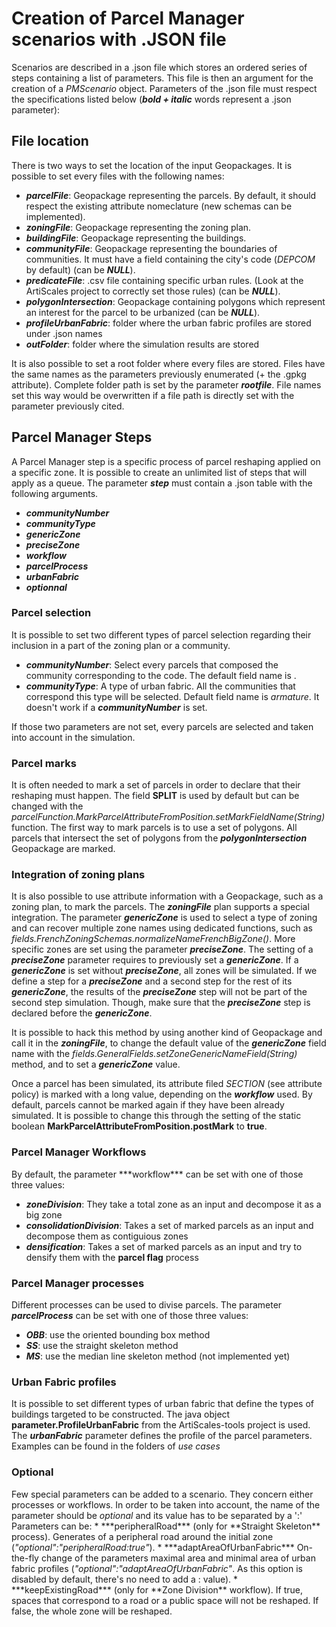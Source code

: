 <h1>Creation of Parcel Manager scenarios with .JSON file</h1>

Scenarios are described in a .json file which stores an ordered series of steps containing a list of parameters.
This file is then an argument for the creation of a <i>PMScenario</i> object.
Parameters of the .json file must respect the specifications listed below (***bold + italic*** words represent a .json parameter):

<h2>File location</h2>
There is two ways to set the location of the input Geopackages.
It is possible to set every files with the following names:  

  * ***parcelFile***: Geopackage representing the parcels. By default, it should respect the existing attribute nomeclature (new schemas can be implemented).
  * ***zoningFile***: Geopackage representing the zoning plan.
  * ***buildingFile***: Geopackage representing the buildings.
  * ***communityFile***: Geopackage representing the boundaries of communities. It must have a field containing the city's code (<i>DEPCOM</i> by default) (can be ***NULL***).
  * ***predicateFile***: .csv file containing specific urban rules. (Look at the ArtiScales project to correctly set those rules) (can be ***NULL***).
  * ***polygonIntersection***: Geopackage containing polygons which represent an interest for the parcel to be urbanized (can be ***NULL***).
  * ***profileUrbanFabric***: folder where the urban fabric profiles are stored under .json names <!-- (see xxx for doc about those folders)-->
  * ***outFolder***: folder where the simulation results are stored

It is also possible to set a root folder where every files are stored. 
Files have the same names as the parameters previously enumerated (+ the .gpkg attribute). 
Complete folder path is set by the parameter ***rootfile***. 
File names set this way would be overwritten if a file path is directly set with the parameter previously cited.

<h2>Parcel Manager Steps</h2>

A Parcel Manager step is a specific process of parcel reshaping applied on a specific zone.
It is possible to create an unlimited list of steps that will apply as a queue.
The parameter ***step*** must contain a .json table with the following arguments.

* ***communityNumber***
* ***communityType***
* ***genericZone***
* ***preciseZone***
* ***workflow***
* ***parcelProcess***
* ***urbanFabric***
* ***optionnal***

<h3>Parcel selection</h3>
It is possible to set two different types of parcel selection regarding their inclusion in a part of the zoning plan or a community. 

* ***communityNumber***: Select every parcels that composed the community corresponding to the code. The default field name is <b>
</b>.
* ***communityType***: A type of urban fabric. All the communities that correspond this type will be selected. Default field name is <i>armature</i>. It doesn't work if a <i><b>communityNumber</b></i> is set. 

If those two parameters are not set, every parcels are selected and taken into account in the simulation. 

<h3>Parcel marks</h3>
It is often needed to mark a set of parcels in order to declare that their reshaping must happen.
The field <b>SPLIT</b> is used by default but can be changed with the <i>parcelFunction.MarkParcelAttributeFromPosition.setMarkFieldName(String)</i> function.
The first way to mark parcels is to use a set of polygons. 
All parcels that intersect the set of polygons from the <i><b>polygonIntersection</b></i> Geopackage are marked.

<h3>Integration of zoning plans</h3>
It is also possible to use attribute information with a Geopackage, such as a zoning plan, to mark the parcels.
The <b><i>zoningFile</i></b> plan supports a special integration.
The parameter <b><i>genericZone</i></b> is used to select a type of zoning and can recover multiple zone names using dedicated functions, such as <i>fields.FrenchZoningSchemas.normalizeNameFrenchBigZone()</i>. 
More specific zones are set using the parameter <b><i>preciseZone</i></b>. 
The setting of a <b><i>preciseZone</i></b> parameter requires to previously set a <b><i>genericZone</i></b>. 
If a <b><i>genericZone</i></b> is set without <b><i>preciseZone</i></b>, all zones will be simulated. 
If we define a step for a <b><i>preciseZone</i></b> and a second step for the rest of its <b><i>genericZone</i></b>, the results of the <b><i>preciseZone</i></b> step will not be part of the second step simulation.
Though, make sure that the <b><i>preciseZone</i></b> step is declared before the <b><i>genericZone</i></b>.


It is possible to hack this method by using another kind of Geopackage and call it in the <b><i>zoningFile</i></b>, to change the default value of the <b><i>genericZone</i></b> field name with the <i>fields.GeneralFields.setZoneGenericNameField(String)</i> method, and to set a <b><i>genericZone</i></b> value. 

Once a parcel has been simulated, its attribute filed <i>SECTION</i> (see attribute policy) is marked with a long value, depending on the <b><i>workflow</i></b> used. By default, parcels cannot be marked again if they have been already simulated. It is possible to change this through the setting of the static boolean <b>MarkParcelAttributeFromPosition.postMark</b> to <b>true</b>.

<h3>Parcel Manager Workflows</h3>
By default, the parameter ***workflow*** can be set with one of those three values:

* ***zoneDivision***: They take a total zone as an input and decompose it as a big zone
* ***consolidationDivision***: Takes a set of marked parcels as an input and decompose them as contiguious zones
* ***densification***: Takes a set of marked parcels as an input and try to densify them with the **parcel flag** process

<h3>Parcel Manager processes</h3>
Different processes can be used to divise parcels.
The parameter <b><i>parcelProcess</i></b> can be set with one of those three values: 

* ***OBB***: use the oriented bounding box method
* ***SS***: use the straight skeleton method
* ***MS***: use the median line skeleton method (not implemented yet)

<h3>Urban Fabric profiles</h3>

It is possible to set different types of urban fabric that define the types of buildings targeted to be constructed. 
The java object **parameter.ProfileUrbanFabric** from the ArtiScales-tools project is used. 
The ***urbanFabric*** parameter defines the profile of the parcel parameters.
Examples can be found in the folders of *use cases*


<h3>Optional</h3>
Few special parameters can be added to a scenario. 
They concern either processes or workflows.
In order to be taken into account, the name of the parameter should be <i>optional</i> and its value has to be separated by a ':' 
Parameters can be:
* ***peripheralRoad*** (only for **Straight Skeleton** process). Generates of a peripheral road around the initial zone (<i>"optional":"peripheralRoad:true"</i>).
* ***adaptAreaOfUrbanFabric*** On-the-fly change of the parameters maximal area and minimal area of urban fabric profiles (<i>"optional":"adaptAreaOfUrbanFabric"</i>. As this option is disabled by default, there's no need to add a : value).
* ***keepExistingRoad*** (only for **Zone Division** workflow). If true, spaces that correspond to a road or a public space will not be reshaped. If false, the whole zone will be reshaped.
